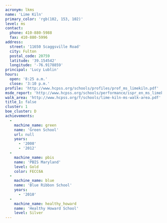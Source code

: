 ```yaml
---
acronym: lkms
name: 'Lime Kiln'
primary_color: 'rgb(102, 153, 102)'
level: ms
contact:
  phone: 410-880-5988
  fax: 410-880-5996
address:
  street: '11650 Scaggsville Road'
  city: Fulton
  postal_code: 20759
  latitude: '39.154542'
  longitude: '-76.9178859'
principal: 'Lucy Lublin'
hours:
  open: '8:25 a.m.'
  close: '3:10 p.m.'
profile: 'http://www.hcpss.org/schools/profiles/prof_ms_limekiln.pdf'
msde_report: 'http://www.hcpss.org/schools/performance/ispr_en_ms_limekiln.pdf'
walk_area: 'http://www.hcpss.org/f/schools/lime-kiln-ms-walk-area.pdf'
title_1: false
cluster: 1
boe_cluster: D
achievements:
  -
    machine_name: green
    name: 'Green School'
    url: null
    years:
      - '2008'
      - '2012'
  -
    machine_name: pbis
    name: 'PBIS Maryland'
    level: Gold
    color: FECC6A
  -
    machine_name: blue
    name: 'Blue Ribbon School'
    years:
      - '2010'
  -
    machine_name: healthy_howard
    name: 'Healthy Howard School'
    level: Silver
---
```

